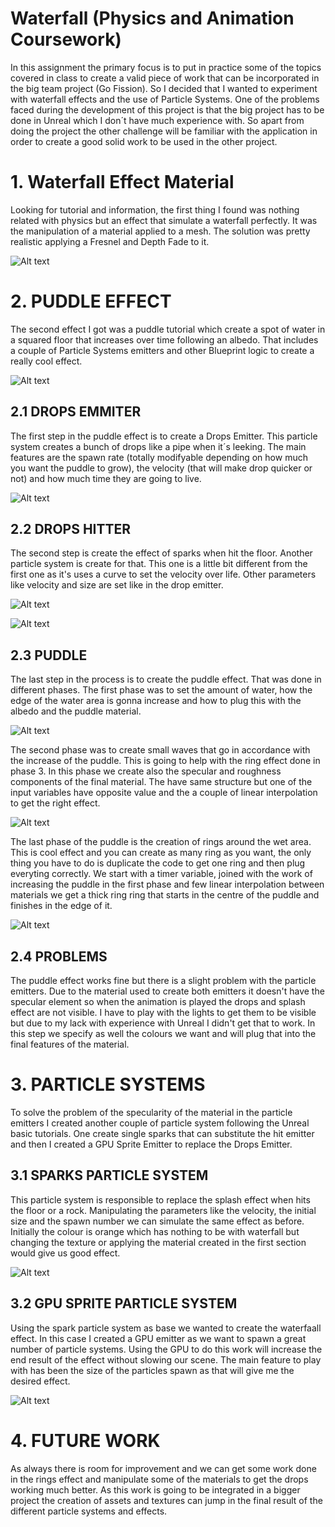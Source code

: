 # Waterfall (Physics and Animation Coursework)

In this assignment the primary focus is to put in practice some of the topics covered in class to create 
a valid piece of work that can be incorporated in the big team project (Go Fission). So I decided that I 
wanted to  experiment with waterfall effects and the use of Particle Systems. One of the problems faced 
during the development of this project is that the big project has to be done in Unreal which I don´t have
much  experience with. So apart from doing the project the other challenge will be familiar with the 
application in order to create a good solid work to be used in the other project.

# 1. Waterfall Effect Material

Looking for tutorial and information, the first thing I found was nothing related with physics but an 
effect that simulate a waterfall perfectly. It was the manipulation of a material applied to a mesh. 
The solution was pretty realistic applying a Fresnel and Depth Fade to it.

![Alt text](https://github.com/javolo/Waterfall/blob/master/Content/Screenshots/WaterfallMaterial.JPG "Waterfall Material")

# 2. PUDDLE EFFECT

The second effect I got was a puddle tutorial which create a spot of water in a squared floor that increases
over time following an albedo. That includes a couple of Particle Systems emitters and other Blueprint logic 
to create a really cool effect. 

![Alt text](https://github.com/javolo/Waterfall/blob/master/Content/Screenshots/Puddle.JPG "Puddle")

## 2.1 DROPS EMMITER

The first step in the puddle effect is to create a Drops Emitter. This particle system creates a bunch of drops
like a pipe when it´s leeking. The main features are the spawn rate (totally modifyable depending on how much
you want the puddle to grow), the velocity (that will make drop quicker or not) and how much time they are going
to live.

![Alt text](https://github.com/javolo/Waterfall/blob/master/Content/Screenshots/DropsEmitter.JPG "Drop Particles")

## 2.2 DROPS HITTER

The second step is create the effect of sparks when hit the floor. Another particle system is create for that.
This one is a little bit different from the first one as it's uses a curve to set the velocity over life. Other
parameters like velocity and size are set like in the drop emitter.

![Alt text](https://github.com/javolo/Waterfall/blob/master/Content/Screenshots/VelOverLife.JPG "Vel. Over Life")

![Alt text](https://github.com/javolo/Waterfall/blob/master/Content/Screenshots/DropsHitter.JPG "Hit Particles")

## 2.3 PUDDLE

The last step in the process is to create the puddle effect. That was done in different phases. The first phase 
was to set the amount of water, how the edge of the water area is gonna increase and how to plug this with the 
albedo and the puddle material.

![Alt text](https://github.com/javolo/Waterfall/blob/master/Content/Screenshots/PuddleSet.JPG "Set Puddle")

The second phase was to create small waves that go in accordance with the increase of the puddle. This is going to 
help with the ring effect done in phase 3. In this phase we create also the specular and roughness components of
the final material. The have same structure but one of the input variables have opposite value and the a couple of
linear interpolation to get the right effect.

![Alt text](https://github.com/javolo/Waterfall/blob/master/Content/Screenshots/SmallWaves.JPG "Small Waves")

The last phase of the puddle is the creation of rings around the wet area. This is cool effect and you can create
as many ring as you want, the only thing you have to do is duplicate the code to get one ring and then plug everyting
correctly. We start with a timer variable, joined with the work of increasing the puddle in the first phase and 
few linear interpolation between materials we get a thick ring ring that starts in the centre of the puddle and 
finishes in the edge of it.

![Alt text](https://github.com/javolo/Waterfall/blob/master/Content/Screenshots/Rings.JPG "Small Waves")

## 2.4 PROBLEMS

The puddle effect works fine but there is a slight problem with the particle emitters. Due to the material used to 
create both emitters it doesn't have the specular element so when the animation is played the drops and splash 
effect are not visible. I have to play with the lights to get them to be visible but due to my lack with experience
with Unreal I didn't get that to work. In this step we specify as well the colours we want and will plug that into
the final features of the material.

# 3. PARTICLE SYSTEMS

To solve the problem of the specularity of the material in the particle emitters I created another couple of particle
system following the Unreal basic tutorials. One create single sparks that can substitute the hit emitter and then I 
created a GPU Sprite Emitter to replace the Drops Emitter. 

## 3.1 SPARKS PARTICLE SYSTEM

This particle system is responsible to replace the splash effect when hits the floor or a rock. Manipulating the
parameters like the velocity, the initial size and the spawn number we can simulate the same effect as before. 
Initially the colour is orange which has nothing to be with waterfall but changing the texture or applying the 
material created in the first section would give us good effect.

![Alt text](https://github.com/javolo/Waterfall/blob/master/Content/Screenshots/Sparks.JPG "Sparks")

## 3.2 GPU SPRITE PARTICLE SYSTEM

Using the spark particle system as base we wanted to create the waterfaall effect. In this case I created a GPU 
emitter as we want to spawn a great number of particle systems. Using the GPU to do this work will increase the 
end result of the effect without slowing our scene. The main feature to play with has been the size of the 
particles spawn as that will give me the desired effect.

![Alt text](https://github.com/javolo/Waterfall/blob/master/Content/Screenshots/GPUSparks.JPG "GPU Sparks")

# 4. FUTURE WORK

As always there is room for improvement and we can get some work done in the rings effect and manipulate some
of the materials to get the drops working much better. As this work is going to be integrated in a bigger project
the creation of assets and textures can jump in the final result of the different particle systems and effects.


